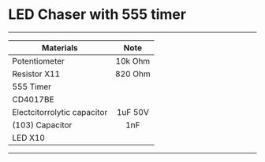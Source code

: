 # LED Chaser with 555 timer

---

| Materials        | Note           | 
| ------------- |:-------------:| 
| Potentiometer      |    10k Ohm   |
| Resistor X11     |   820 Ohm  |
| 555 Timer     |       |
| CD4017BE      |       |
| Electcitorrolytic capacitor      |    1uF 50V   |
| (103) Capacitor      |   1nF    |
| LED X10 |

---

